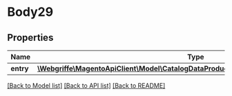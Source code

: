 # Body29

## Properties
Name | Type | Description | Notes
------------ | ------------- | ------------- | -------------
**entry** | [**\Webgriffe\MagentoApiClient\Model\CatalogDataProductAttributeMediaGalleryEntryInterface**](CatalogDataProductAttributeMediaGalleryEntryInterface.md) |  | 

[[Back to Model list]](../README.md#documentation-for-models) [[Back to API list]](../README.md#documentation-for-api-endpoints) [[Back to README]](../README.md)


